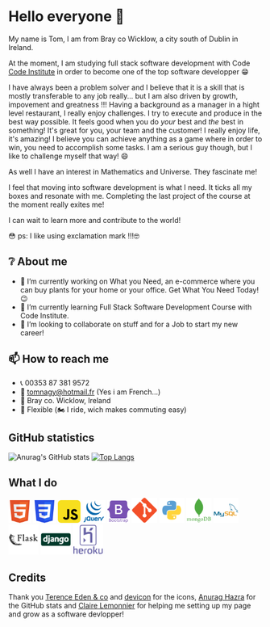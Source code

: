
# Hello everyone 👋

My name is Tom, I am from Bray co Wicklow, a city south of Dublin in Ireland.

At the moment, I am studying full stack software development with Code [Code Institute](https://codeinstitute.net/) in order to become one of the top software developper :grin:

I have always been a problem solver and I believe that it is a skill that is mostly transferable to any job really... but I am also driven by growth, impovement and greatness !!!
Having a background as a manager in a hight level restaurant, I really enjoy challenges. I try to execute and produce in the best way possible. It feels good when you do *your* best and *the* best in something! It's great for you, your team and the customer!
I really enjoy life, it's amazing! I believe you can achieve anything as a game where in order to win, you need to accomplish some tasks. I am a serious guy though, but I like to challenge myself that way! :smile:

As well I have an interest in Mathematics and Universe. They fascinate me!

I feel that moving into software development is what I need. It ticks all my boxes and resonate with me. Completing the last project of the course at the moment really exites me! 

I can wait to learn more and contribute to the world!

:flushed: ps: I like using exclamation mark !!!:nerd_face:

## :grey_question: About me
- 🔭 I’m currently working on What you Need, an e-commerce where you can buy plants for your home or your office. Get What You Need Today! 	:wink:
- 🌱 I’m currently learning Full Stack Software Development Course with Code Institute.
- 👯 I’m looking to collaborate on stuff and for a Job to start my new career!


## 📫 How to reach me
- :telephone_receiver: 00353 87 381 9572
- :email: tomnagy@hotmail.fr (Yes i am French...)
- :european_castle: Bray co. Wicklow, Ireland
- :office: Flexible (:motorcycle: I ride, wich makes commuting easy)

## GitHub statistics 
![Anurag's GitHub stats](https://github-readme-stats.vercel.app/api?username=Tom-Nagy&show_icons=true&theme=tokyonight&hide=prs) [![Top Langs](https://github-readme-stats.vercel.app/api/top-langs/?username=Tom-Nagy&layout=compact&theme=tokyonight)](https://github.com/anuraghazra/github-readme-stats)

## What I do
<img height="45" width="45" src="https://github.com/edent/SuperTinyIcons/blob/master/images/svg/html5.svg" />  <img height="45" widht="45" src="https://github.com/edent/SuperTinyIcons/blob/master/images/svg/css3.svg" />  <img height="45" widht="45" src="https://github.com/edent/SuperTinyIcons/blob/master/images/svg/javascript.svg" />  <img height="45" widht="45" src="https://github.com/devicons/devicon/blob/master/icons/jquery/jquery-plain-wordmark.svg" />  <img height="45" widht="45" src="https://github.com/devicons/devicon/blob/master/icons/bootstrap/bootstrap-plain-wordmark.svg" />   <img height="50" widht="50" src="https://github.com/devicons/devicon/blob/master/icons/git/git-original.svg" />  <img height="50" widht="50" src="https://github.com/edent/SuperTinyIcons/blob/master/images/svg/python.svg" />  <img height="50" widht="50" src="https://github.com/devicons/devicon/blob/master/icons/mongodb/mongodb-plain-wordmark.svg" />  <img height="50" width="50" src="https://github.com/devicons/devicon/blob/master/icons/mysql/mysql-original-wordmark.svg" />  <img height="60" width="60" src="https://github.com/devicons/devicon/blob/master/icons/flask/flask-original-wordmark.svg" />  <img height="60" width="60" src="https://github.com/devicons/devicon/blob/master/icons/django/django-original.svg" /> <img height="60" width="60" src="https://github.com/devicons/devicon/blob/master/icons/heroku/heroku-original-wordmark.svg" />

## Credits
Thank you [Terence Eden & co](https://github.com/edent/SuperTinyIcons) and [devicon](https://github.com/devicons) for the icons, [Anurag Hazra](https://github.com/anuraghazra/github-readme-stats) for the GitHub stats and [Claire Lemonnier](https://github.com/lemocla) for helping me setting up my page and grow as a software devlopper!
<!--
- 🤔 I’m looking for help with ...
- 💬 Ask me about ...

**Tom-Nagy/Tom-Nagy** is a ✨ _special_ ✨ repository because its `README.md` (this file) appears on your GitHub profile.
- 😄 Pronouns: ...
- ⚡ Fun fact: ...
-->
